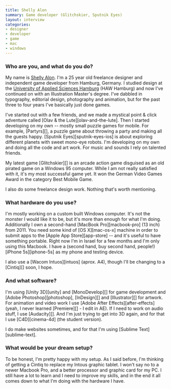 ```yaml
---
title: Shelly Alon
summary: Game developer (Glitchskier, Sputnik Eyes)
layout: interview
categories:
- designer
- developer
- game
- mac
- windows
---
```


### Who are you, and what do you do?

My name is [Shelly Alon](http://www.twitter.com/shellyalon "Shelly's Twitter account."). I'm a 25 year old freelance designer and independent game developer from Hamburg, Germany. I studied design at the [University of Applied Sciences Hamburg](http://www.design.haw-hamburg.de/home/das-department-design/ "The design department of the University of Applied Sciences in Hamburg.") (HAW Hamburg) and now I've continued on with an Illustration Master's degree. I've dabbled in typography, editorial design, photography and animation, but for the past three to four years I've basically just done games.

I've started out with a few friends, and we made a mystical point & click adventure called [Olav & the Lute][olav-and-the-lute]. Then I started developing on my own -- mostly small puzzle games for mobile. For example, [Partyrs][], a puzzle game about throwing a party and making all the guests happy. [Sputnik Eyes][sputnik-eyes-ios] is about exploring different planets with sweet mono-eye robots. I'm developing on my own and doing all the code and art work. For music and sounds I rely on talented friends.

My latest game [Glitchskier][] is an arcade action game disguised as an old pirated game on a Windows 95 computer. While I am not really satisfied with it, it's my most successful game yet. It won the German Video Games Award in the category Best Mobile Game.

I also do some freelance design work. Nothing that's worth mentioning.

### What hardware do you use?

I'm mostly working on a custom built Windows computer. It's not the monster I would like it to be, but it's more than enough for what I'm doing. Additionally I own a second-hand [MacBook Pro][macbook-pro] (13 inch) from 2011. You need some kind of [OS X][mac-os-x] machine in order to submit apps to the [Apple App Store][app-store] -- and it's useful to have something portable. Right now I'm in Israel for a few months and I'm only using this Macbook. I have a (second hand, buy second hand, people!) [iPhone 5s][iphone-5s] as my phone and testing device.

I also use a [Wacom Intuos][intuos] (aprox. A4), though I'll be changing to a [Cintiq][] soon, I hope.

### And what software?

I'm using [Unity 3D][unity] and [MonoDevelop][] for game development and [Adobe Photoshop][photoshop], [InDesign][] and [Illustrator][] for artwork. For animation and video work I use [Adobe After Effects][after-effects] (yeah, I never learned [Premiere][] - I edit in AE). If I need to work on audio stuff, I use [Audacity][]. And I'm just trying to get into 3D again, and for that I use [C4D][cinema-4d] (the student version).

I do make websites sometimes, and for that I'm using [Sublime Text][sublime-text].

### What would be your dream setup?

To be honest, I'm pretty happy with my setup. As I said before, I'm thinking of getting a Cintiq to replace my Intous graphic tablet. I won't say no to a newer Macbook Pro, and a better processor and graphic card for my PC. I still have a lot to learn and I need to improve my skills, and in the end it all comes down to what I'm doing with the hardware I have.